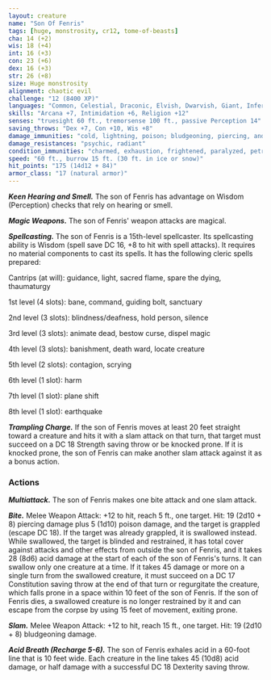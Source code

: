 ```yaml
---
layout: creature
name: "Son Of Fenris"
tags: [huge, monstrosity, cr12, tome-of-beasts]
cha: 14 (+2)
wis: 18 (+4)
int: 16 (+3)
con: 23 (+6)
dex: 16 (+3)
str: 26 (+8)
size: Huge monstrosity
alignment: chaotic evil
challenge: "12 (8400 XP)"
languages: "Common, Celestial, Draconic, Elvish, Dwarvish, Giant, Infernal, telepathy 60 ft."
skills: "Arcana +7, Intimidation +6, Religion +12"
senses: "truesight 60 ft., tremorsense 100 ft., passive Perception 14"
saving_throws: "Dex +7, Con +10, Wis +8"
damage_immunities: "cold, lightning, poison; bludgeoning, piercing, and slashing from nonmagical weapons"
damage_resistances: "psychic, radiant"
condition_immunities: "charmed, exhaustion, frightened, paralyzed, petrified, poisoned"
speed: "60 ft., burrow 15 ft. (30 ft. in ice or snow)"
hit_points: "175 (14d12 + 84)"
armor_class: "17 (natural armor)"
---
```


***Keen Hearing and Smell.*** The son of Fenris has advantage on Wisdom (Perception) checks that rely on hearing or smell.

***Magic Weapons.*** The son of Fenris' weapon attacks are magical.

***Spellcasting.*** The son of Fenris is a 15th-level spellcaster. Its spellcasting ability is Wisdom (spell save DC 16, +8 to hit with spell attacks). It requires no material components to cast its spells. It has the following cleric spells prepared:

Cantrips (at will): guidance, light, sacred flame, spare the dying, thaumaturgy

1st level (4 slots): bane, command, guiding bolt, sanctuary

2nd level (3 slots): blindness/deafness, hold person, silence

3rd level (3 slots): animate dead, bestow curse, dispel magic

4th level (3 slots): banishment, death ward, locate creature

5th level (2 slots): contagion, scrying

6th level (1 slot): harm

7th level (1 slot): plane shift

8th level (1 slot): earthquake

***Trampling Charge.*** If the son of Fenris moves at least 20 feet straight toward a creature and hits it with a slam attack on that turn, that target must succeed on a DC 18 Strength saving throw or be knocked prone. If it is knocked prone, the son of Fenris can make another slam attack against it as a bonus action.

### Actions

***Multiattack.*** The son of Fenris makes one bite attack and one slam attack.

***Bite.*** Melee Weapon Attack: +12 to hit, reach 5 ft., one target. Hit: 19 (2d10 + 8) piercing damage plus 5 (1d10) poison damage, and the target is grappled (escape DC 18). If the target was already grappled, it is swallowed instead. While swallowed, the target is blinded and restrained, it has total cover against attacks and other effects from outside the son of Fenris, and it takes 28 (8d6) acid damage at the start of each of the son of Fenris's turns. It can swallow only one creature at a time. If it takes 45 damage or more on a single turn from the swallowed creature, it must succeed on a DC 17 Constitution saving throw at the end of that turn or regurgitate the creature, which falls prone in a space within 10 feet of the son of Fenris. If the son of Fenris dies, a swallowed creature is no longer restrained by it and can escape from the corpse by using 15 feet of movement, exiting prone.

***Slam.*** Melee Weapon Attack: +12 to hit, reach 15 ft., one target. Hit: 19 (2d10 + 8) bludgeoning damage.

***Acid Breath (Recharge 5-6).*** The son of Fenris exhales acid in a 60-foot line that is 10 feet wide. Each creature in the line takes 45 (10d8) acid damage, or half damage with a successful DC 18 Dexterity saving throw.

